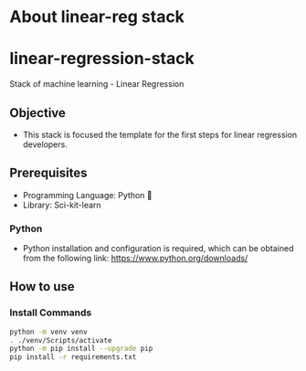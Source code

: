 # About linear-reg stack

# linear-regression-stack
Stack of machine learning - Linear Regression

## Objective
* This stack is focused the template for the first steps for linear regression developers.

## Prerequisites
- Programming Language: Python :snake:
- Library: Sci-kit-learn 


### Python
- Python installation and configuration is required, which can be obtained from the following link: https://www.python.org/downloads/



## How to use

### Install Commands

```bash
python -m venv venv
. ./venv/Scripts/activate
python -m pip install --upgrade pip
pip install -r requirements.txt

  
```


